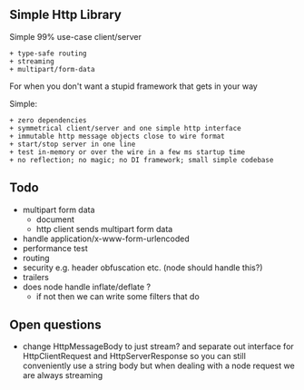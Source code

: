 ## Simple Http Library

Simple 99% use-case client/server

    + type-safe routing
    + streaming
    + multipart/form-data

For when you don't want a stupid framework that gets in your way

Simple:

    + zero dependencies
    + symmetrical client/server and one simple http interface
    + immutable http message objects close to wire format
    + start/stop server in one line
    + test in-memory or over the wire in a few ms startup time
    + no reflection; no magic; no DI framework; small simple codebase

## Todo

- multipart form data
  - document
  - http client sends multipart form data
- handle application/x-www-form-urlencoded
- performance test
- routing
- security e.g. header obfuscation etc. (node should handle this?)
- trailers
- does node handle inflate/deflate ?
  - if not then we can write some filters that do

## Open questions

- change HttpMessageBody to just stream?
  and separate out interface for HttpClientRequest and HttpServerResponse
  so you can still conveniently use a string body
  but when dealing with a node request we are always streaming
  